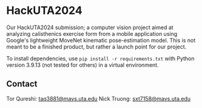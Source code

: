 # HackUTA2024
Our HackUTA2024 submission; a computer vision project aimed at analyzing calisthenics exercise form from a mobile application using Google's lightweight MoveNet kinematic pose-estimation model. This is not meant to be a finished product, but rather a launch point for our project. 

To install dependencies, use `pip install -r requirements.txt` with Python version 3.9.13 (not tested for others) in a virtual environment. 


## Contact
Tor Qureshi: taq3881@mavs.uta.edu
Nick Truong: sxt7158@mavs.uta.edu
